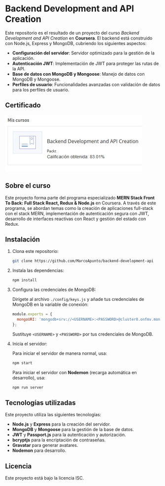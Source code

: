 # Backend Development and API Creation

Este repositorio es el resultado de un proyecto del curso *Backend Development and API Creation* en **Coursera**. El backend está construido con Node.js, Express y MongoDB, cubriendo los siguientes aspectos:

- **Configuración del servidor**: Servidor optimizado para la gestión de la aplicación.
- **Autenticación JWT**: Implementación de JWT para proteger las rutas de la API.
- **Base de datos con MongoDB y Mongoose**: Manejo de datos con MongoDB y Mongoose.
- **Perfiles de usuario**: Funcionalidades avanzadas con validación de datos para los perfiles de usuario.

## Certificado

![img](./certification/course_grade.jpg)

## Sobre el curso

Este proyecto forma parte del programa especializado **MERN Stack Front To Back: Full Stack React, Redux & Node.js** en Coursera. A través de este programa, se abordan temas como la creación de aplicaciones full-stack con el stack MERN, implementación de autenticación segura con JWT, desarrollo de interfaces reactivas con React y gestión del estado con Redux.

## Instalación

1. Clona este repositorio:
   ```bash
   git clone https://github.com/MarcoApunto/backend-development-api
   ```

2. Instala las dependencias:
   ```bash
   npm install
   ```

3. Configura las credenciales de MongoDB:

   Dirígete al archivo `./config/keys.js` y añade tus credenciales de MongoDB en la variable de conexión:

   ```javascript
   module.exports = {
     mongoURI: 'mongodb+srv://<USERNAME>:<PASSWORD>@cluster0.onfmv.mongodb.net/web-data'
   };
   ```

	 Sustituye `<USERNAME>` y `<PASSWORD>` por tus credenciales de MongoDB.


4. Inicia el servidor:

   Para iniciar el servidor de manera normal, usa:
   ```bash
   npm start
   ```

   Para iniciar el servidor con **Nodemon** (recarga automática en desarrollo), usa:
   ```bash
   npm run server
   ```

## Tecnologías utilizadas

Este proyecto utiliza las siguientes tecnologías:

- **Node.js** y **Express** para la creación del servidor.
- **MongoDB** y **Mongoose** para la gestión de la base de datos.
- **JWT** y **Passport.js** para la autenticación y autorización.
- **bcryptjs** para la encriptación de contraseñas.
- **Gravatar** para generar avatares.
- **Nodemon** para desarrollo.

## Licencia

Este proyecto está bajo la licencia ISC.